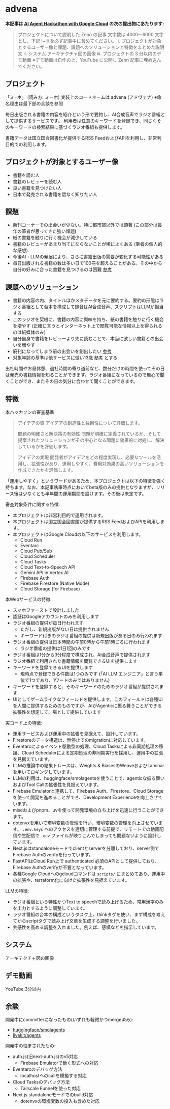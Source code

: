 # advena

**本記事は [AI Agent Hackathon with Google Cloud](https://zenn.dev/hackathons/2024-google-cloud-japan-ai-hackathon) の次の提出物にあたります:**
> プロジェクトについて説明した Zenn の記事
> 文字数は 4000～6000 文字とし、下記 ⅰ~ⅲ を必ず記事中に含めてください。
> ⅰ. プロジェクトが対象とするユーザー像と課題、課題へのソリューションと特徴をまとめた説明文
> ⅱ. システム アーキテクチャ図の画像
> ⅲ. プロジェクトの 3 分以内のデモ動画
> ※デモ動画は自作の上、YouTube に公開し Zenn 記事に埋め込んでください。

## プロジェクト

「ミ=ホ」 (読み方: ミーホ)
実装上のコードネームは advena (アドヴェナ)
※命名理由は最下部の余談を参照

毎日出版される書籍の内容を紹介という形で要約し、AI合成音声でラジオ番組として提供するサービスです。
利用者は任意のキーワードを登録でき、同じくそのキーワードの検索結果に基づくラジオ番組も提供します。

書籍データは国立国会図書化が提供するRSS FeedおよびAPIを利用し、非営利目的での利用します。

## プロジェクトが対象とするユーザー像

* 書籍を読む人
* 書籍のレビューを読む人
* 良い書籍を見つけたい人
* 日本で発売される書籍を隈なく知りたい人

## 課題

* 新刊コーナーでの出会いが少ない。特に都市部以外では顕著 (この部分は長年の筆者が思ってきた強い課題)
* 紙の書籍を触りに行く機会が減少している
* 書籍のレビューがあまり当てにならないことが稀によくある (筆者の個人的な感想)
* 今後AI・LLMの発展により、さらに書籍出版の需要が変化する可能性がある
* 毎日出版される書籍の数は多い日で100冊を超えることがある。その中から自分の好みに合った書籍を見つけるのは困難 [参考](https://www.books.or.jp/)

## 課題へのソリューション

* 書籍の内容の内、タイトルほかメタデータを元に要約する。要約の形態はラジオ番組として台本を構成して録音はAI合成音声、スクリプトはLLMが担当する
* このラジオを契機に、書籍の内容に興味を持ち、紙の書籍を触りに行く機会を増やす (正確に言うとインターネット上で閲覧可能な情報以上を得られるのは紙媒体のみ)
* 自分自身で書籍をレビューより先に読むことで、本当に欲しい書籍との出会いを増やす
* 廃刊になってしまう前の出会いを創出したい [参考](https://togetter.com/li/2502536)
* 対象年齢の基準は他サービスに倣い13歳 [参考](https://openai.com/ja-JP/policies/terms-of-use/) とする

出社時間やお昼休憩、退社時間の寄り道前など、数分だけの時間を使ってその日は発売の書籍情報を知ることができます。ラジオ番組になっているので無心で聞くことができ、またその日の気分に合わせて聞くことができます。

## 特徴

本ハッカソンの審査基準

> アイデアの質
> アイデアの創造性と独創性について評価します。
>
> 問題の明確さと解決策の有効性
> 問題が明確に定義されているか、そして提案されたソリューションがその中心となる問題に効果的に対処し、解決しているかを評価します。
>
> アイデアの実現
> 開発者がアイデアをどの程度実現し、必要なツールを活用し、拡張性があり、運用しやすく、費用対効果の高いソリューションを作成できたかを評価します。

「運用しやすく」というワードがあるため、本プロジェクトは以下の特徴を強く持ちます。なお、本記事執筆時点においてbeta版のみの提供となりますが、リリース後は少なくとも半年間の運用期間を設けます。その後は未定です。

審査対象条件に関する特徴:

* 本プロジェクトは非営利目的で運用されます。
* 本プロジェクトは国立国会図書館が提供するRSS FeedおよびAPIを利用します。
* 本プロジェクトはGoogle Cloudの以下のサービスを利用します。
  * Cloud Run
  * Eventarc
  * Cloud Pub/Sub
  * Cloud Scheduler
  * Cloud Tasks
  * Cloud Text-to-Speech API
  * Gemini API in Vertex AI
  * Firebase Auth
  * Firebase Firestore (Native Mode)
  * Cloud Storage (for Firebase)

本Webサービスの特徴:

* スマホファーストで設計しました
* 認証はGoogleアカウントのみを利用します
* ラジオ番組の提供が毎日行われます
  * ただし、新規出版がない日は提供されません
  * キーワード付きのラジオ番組の提供は新規出版がある日のみ行われます
* ラジオ番組の提供は日本時間の午前0時から午前1時ごろに行われます
  * ラジオ番組の提供は1日1回のみです
* ラジオ番組は1分から3分程度で構成され、AI合成音声で提供されます
* ラジオ番組で利用された書籍情報を閲覧できるUIを提供します
* キーワードを登録できるUIを提供します
  * 現時点で登録できる件数は1つのみです (「AI LLM エンジニア」と言う単位で1つであり、1ワードのみではありません)
* キーワードを登録すると、そのキーワードのためのラジオ番組が提供されます
* UIとしてゲームライクなフィールドを提供します。このフィールドは各種UIを人間に提供するためのものですが、AIがAgenticに振る舞うことができる拡張性を想定して、場として提供しています

実コード上の特徴:

* 運用サービスおよび運用中の拡張を見据えて、設計しています。
* Firestoreのデータ構造は、無停止でのmigrationに対応しています。
* Eventarcによるイベント駆動型の処理、Cloud Tasksによる非同期処理の移譲、Cloud Schedulerによる定期処理の非同期実行を採用し、運用中の拡張を見据えています。
* LLMの推論中の結果トレースは、Weights & BiasesのWeaveおよびLaminarを用いてロギングしています。
* LLMの利用は、huggingface/smolagentsを使うことで、agenticな振る舞いおよびTool Callの拡張性を見据えています。
* Firebase Emulatorと連携して、Firebase Auth、Firestore、Cloud Storageを使って開発を進めることができ、Development Experienceを向上させています。
* miseおよびpnpm、uvを使って開発環境の立ち上げを迅速に行うことができます。
* dotenvxを用いて環境変数の管理を行い、環境変数の管理を向上させています。 `.env.keys` へのアクセスを適切に管理する前提で、リモートでの動画配信や生配信で `.env` ファイルが映りこんでしまっても問題ないように設計しています。
* Next.jsはstandaloneモードでclientとserverを分離しており、server側でFirebase Authのverifyを行っています。
* FastAPIはCloud Run上で authenticated 必須のAPIとして提供しており、Firebase Authのverifyが不要となっています。
* 各種Google Cloudへのgcloudコマンドは `scripts/` にまとめてあり、運用中の拡張や、terraform化に向けた拡張性を見据えています。

LLMの特徴:

* ラジオ番組という特性かつText to speechで読み上げるため、常用漢字のみを出力とするように調整しています。
* ラジオ番組の台本の構成というタスク上、thinkタグを使い、まず構成を考えてからscriptタグで読み上げ文章を生成する調整を行いました。
* 共感性を高める調整を入れました。例えば、感嘆などを指示しています。

## システム

アーキテクチャ図の画像

## デモ動画

YouTube 3分以内

## 余談

開発中にcommitterになったもの(いずれも軽微かつmerge済み):

* [huggingface/smolagents](https://github.com/huggingface/smolagents/pull/379)
* [livekit/agents](https://github.com/livekit/agents/pull/1415)

開発中の悩まされたもの:

* auth.js(旧next-auth.js)のv5対応
  * Firebase Emulatorで動く形式への対応
* Eventarcのデバッグ方法
  * localhostへのcallを模擬する対応
* Cloud Tasksのデバッグ方法
  * Tailscale Funnelを使った対応
* Next.js standaloneモードでのbuild対応
  * dotenvxの環境変数の投入も含めた対応
